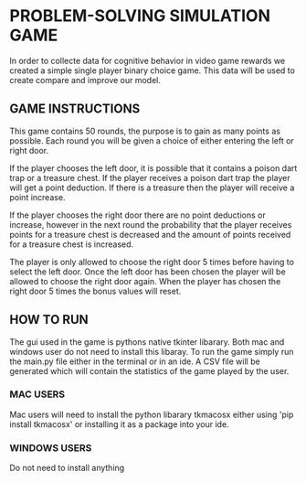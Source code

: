 # PROBLEM-SOLVING SIMULATION GAME
In order to collecte data for cognitive behavior in video game rewards we created a simple single player binary choice game. This data will be used to create compare and improve our model. 
## GAME INSTRUCTIONS
This game contains 50 rounds, the purpose is to gain as many points as possible.
Each round you will be given a choice of either entering the left or right door.

If the player chooses the left door, it is possible that it contains a poison
dart trap or a treasure chest. If the player receives a poison dart trap the
player will get a point deduction. If there is a treasure then the player
will receive a point increase.

If the player chooses the right door there are no point deductions or increase,
however in the next round the probability that the player receives points for
a treasure chest is decreased and the amount of points received for a treasure
chest is increased.

The player is only allowed to choose the right door 5 times before having to
select the left door. Once the left door has been chosen the player will be
allowed to choose the right door again. When the player has chosen the right
door 5 times the bonus values will reset.
## HOW TO RUN
The gui used in the game is pythons native tkinter libarary. Both mac and windows user do not need to install this libaray. To run the game simply run the main.py file either in the terminal or in an ide. A CSV file will be generated which will contain the statistics of the game played by the user.
### MAC USERS
Mac users will need to install the python libarary tkmacosx either using 'pip install tkmacosx' or installing it as a package into your ide.
### WINDOWS USERS
Do not need to install anything

